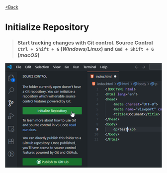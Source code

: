 [<Back](/readme_en.md)

# Initialize Repository

>### Start tracking changes with Git control. Source Control `Ctrl + Shift + G` (_Windows/Linux_) and `Cmd + Shift + G` (_macOS_)

![](/assets/4.%20Инициализируем%20репозиторий/инициализируем.png)